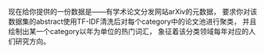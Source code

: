 现在给你提供的一份数据是——有学术论文分发网站arXiv的元数据，
要求你对该数据集的abstract使用TF-IDF清洗后对每个category中的论文池进行聚类，
并且绘制出某一个category以年为单位的热门词汇，
象征着该分类领域每年对应的人们研究方向。

